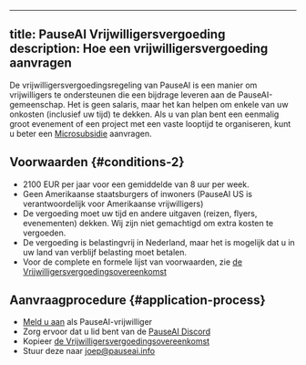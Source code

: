 

---
title: PauseAI Vrijwilligersvergoeding
description: Hoe een vrijwilligersvergoeding aanvragen
---
De vrijwilligersvergoedingsregeling van PauseAI is een manier om vrijwilligers te ondersteunen die een bijdrage leveren aan de PauseAI-gemeenschap.
Het is geen salaris, maar het kan helpen om enkele van uw onkosten (inclusief uw tijd) te dekken.
Als u van plan bent een eenmalig groot evenement of een project met een vaste looptijd te organiseren, kunt u beter een [Microsubsidie](/microgrants) aanvragen.

## Voorwaarden {#conditions-2}

- 2100 EUR per jaar voor een gemiddelde van 8 uur per week.
- Geen Amerikaanse staatsburgers of inwoners (PauseAI US is verantwoordelijk voor Amerikaanse vrijwilligers)
- De vergoeding moet uw tijd en andere uitgaven (reizen, flyers, evenementen) dekken. Wij zijn niet gemachtigd om extra kosten te vergoeden.
- De vergoeding is belastingvrij in Nederland, maar het is mogelijk dat u in uw land van verblijf belasting moet betalen.
- Voor de complete en formele lijst van voorwaarden, zie [de Vrijwilligersvergoedingsovereenkomst](https://docs.google.com/document/d/1HHgKsEj1fEpMEcYZXnZQ41tuXMLvwcbXqgrX1f2JxZc/edit)

## Aanvraagprocedure {#application-process}

- [Meld u aan](https://airtable.com/appWPTGqZmUcs3NWu/pag7ztLh27Omj5s2n/form) als PauseAI-vrijwilliger
- Zorg ervoor dat u lid bent van de [PauseAI Discord](https://discord.gg/2XXWXvErfA)
- Kopieer [de Vrijwilligersvergoedingsovereenkomst](https://docs.google.com/document/d/1HHgKsEj1fEpMEcYZXnZQ41tuXMLvwcbXqgrX1f2JxZc/edit)
- Stuur deze naar [joep@pauseai.info](mailto:joep@pauseai.info)